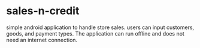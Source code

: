 # sales-n-credit
simple android application to handle store sales. users can input customers, goods, and payment types. The application can run offline and does not need an internet connection.
